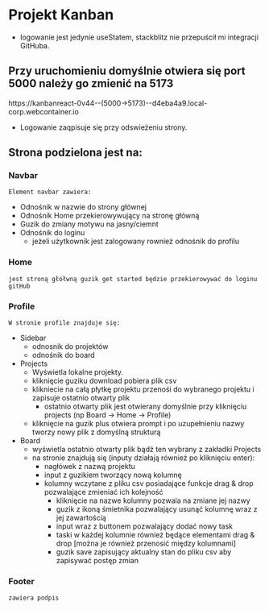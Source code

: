 # Projekt Kanban 
- logowanie jest jedynie useStatem, stackblitz nie przepuścił mi integracji GitHuba.
## Przy uruchomieniu domyślnie otwiera się port 5000 należy go zmienić na 5173
https://kanbanreact-0v44--(5000->5173)--d4eba4a9.local-corp.webcontainer.io
- Logowanie zaqpisuje się przy odswieżeniu strony.
## Strona podzielona jest na:
### Navbar 
    Element navbar zawiera: 
- Odnośnik w nazwie do strony głównej
- Odnośnik Home przekierowywujący na stronę główną
- Guzik do zmiany motywu na jasny/ciemnt
- Odnośnik do loginu
    - jeżeli użytkownik jest zalogowany rownież odnośnik do profilu
### Home
    jest stroną głółwną guzik get started będzie przekierowywać do loginu gitHub
### Profile
    W stronie profile znajduje się:
- Sidebar
    - odnosnik do projektów
    - odnośnik do board
- Projects
    - Wyświetla lokalne projekty.
    - kliknięcie guziku download pobiera plik csv
    - klikniecie na całą płytkę projektu przenośi do wybranego projektu i zapisuje ostatnio otwarty plik
        - ostatnio otwarty plik jest otwierany domyślnie przy kliknięciu projects (np Board -> Home -> Profile)
    - kliknięcie na guzik plus otwiera prompt i po uzupełnieniu nazwy tworzy nowy plik z domyślną strukturą
- Board 
    - wyświetla ostatnio otwarty plik bądź ten wybrany z zakładki Projects
    - na stronie znajdują się (inputy działają również po kliknięciu enter):
        - nagłówek z nazwą projektu 
        - input z guzikiem tworzący nową kolumnę
        - kolumny wczytane z pliku csv posiadające funkcje drag & drop pozwalające zmieniać ich kolejność
            - kliknięcie na nazwe kolumny pozwala na zmiane jej nazwy
            - guzik z ikoną śmietnika pozwalający usunąć kolumnę wraz z jej zawartością
            - input wraz z buttonem pozwalający dodać nowy task
            - taski w każdej kolumnie również będące elementami drag & drop [można je również przenosić między kolumnami]
            - guzik save zapisujący aktualny stan do pliku csv aby zapisywać postęp zmian 
### Footer
    zawiera podpis 

    
